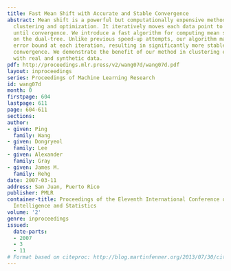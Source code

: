 ```yaml
---
title: Fast Mean Shift with Accurate and Stable Convergence
abstract: Mean shift is a powerful but computationally expensive method for nonparametric
  clustering and optimization. It iteratively moves each data point to its local mean
  until convergence. We introduce a fast algorithm for computing mean shift based
  on the dual-tree. Unlike previous speed-up attempts, our algorithm maintains a relative
  error bound at each iteration, resulting in significantly more stable and accurate
  convergence. We demonstrate the benefit of our method in clustering experiments
  with real and synthetic data.
pdf: http://proceedings.mlr.press/v2/wang07d/wang07d.pdf
layout: inproceedings
series: Proceedings of Machine Learning Research
id: wang07d
month: 0
firstpage: 604
lastpage: 611
page: 604-611
sections: 
author:
- given: Ping
  family: Wang
- given: Dongryeol
  family: Lee
- given: Alexander
  family: Gray
- given: James M.
  family: Rehg
date: 2007-03-11
address: San Juan, Puerto Rico
publisher: PMLR
container-title: Proceedings of the Eleventh International Conference on Artificial
  Intelligence and Statistics
volume: '2'
genre: inproceedings
issued:
  date-parts:
  - 2007
  - 3
  - 11
# Format based on citeproc: http://blog.martinfenner.org/2013/07/30/citeproc-yaml-for-bibliographies/
---
```

